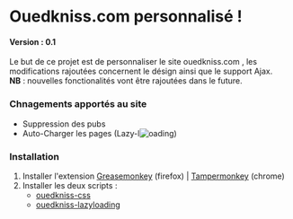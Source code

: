 <html>
<h1>Ouedkniss.com personnalisé !</h1>
<h4>Version : 0.1</h4>
<p>
Le but de ce projet est de personnaliser le site ouedkniss.com , les modifications rajoutées concernent le désign ainsi que le support Ajax.<br>
<b>NB</b>  :  nouvelles fonctionalités vont être rajoutées dans le future.
</p>
<h3>Chnagements apportés au site</h3>
<ul>
  <li>Suppression des pubs</li>
  <li>Auto-Charger les pages (Lazy-l<img alt="o" src="https://raw.githubusercontent.com/kzelda/ouedkniss-perso/master/o.gif"  />ading) </li>
</ul>

<h3>Installation</h3>
<ol>
<li>Installer l'extension <a href="https://addons.mozilla.org/fr/firefox/addon/greasemonkey/" target="_blank">Greasemonkey</a> (firefox) | <a href="https://chrome.google.com/webstore/detail/tampermonkey/dhdgffkkebhmkfjojejmpbldmpobfkfo?hl=fr" target="_blank">Tampermonkey</a> (chrome)</li>
  <li>
    Installer les deux scripts :
    <ul>
      <li><a href="https://raw.githubusercontent.com/kzelda/ouedkniss-perso/master/ouedkniss.css.user.js">ouedkniss-css</a></li>
      <li><a href="https://raw.githubusercontent.com/kzelda/ouedkniss-perso/master/ouedkniss.lazyloading.user.js">ouedkniss-lazyloading</a></li>
    </ul>
  </li>
</ol>

</html>
